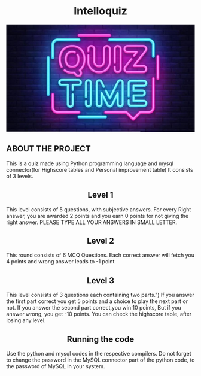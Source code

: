 <h1 align="center">Intelloquiz
</h1>

![](pic.jpeg)<br>

<h2><b>ABOUT THE PROJECT</b></h3>

This is a quiz made using Python programming language and mysql connector(for Highscore tables and Personal improvement table)
It consists of 3 levels.

<h2 align="center">Level 1
</h2>
 This level consists of 5 questions, with subjective answers.
 For every Right answer, you are awarded 2 points and you earn 0 points for not giving the right answer. 
 PLEASE TYPE ALL YOUR ANSWERS IN SMALL LETTER.
 
 <h2 align="center">Level 2
</h2>
This round consists of 6 MCQ Questions.
        Each correct answer will fetch you 4 points and wrong answer leads to -1 point
        
  <h2 align="center">Level 3
</h2>
This level consists of 3 questions each containing two parts.")
 If you answer the first part correct you get 5 points and a choice to play the next part or not.
 If you answer the second part correct,you win 10 points, But if you answer wrong, you get -10 points.
 You can check the highscore table, after losing any level.
 
 <h2 align="center">Running the code
</h2>
Use the python and mysql codes in the respective compilers. Do not forget to change the password in the MySQL connector part of the python code, to the password of MySQL in your system.


 
 
 
 
 
